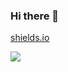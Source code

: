 ### Hi there 👋

<!--
**WooriPbg/WooriPbg** is a ✨ _special_ ✨ repository because its `README.md` (this file) appears on your GitHub profile.

Here are some ideas to get you started:

- 🔭 I’m currently working on ...
- 🌱 I’m currently learning ...
- 👯 I’m looking to collaborate on ...
- 🤔 I’m looking for help with ...
- 💬 Ask me about ...
- 📫 How to reach me: ...
- 😄 Pronouns: ...
- ⚡ Fun fact: ...
-->
[shields.io](https://shields.io/)
<p>
  <img src="https://img.shields.io/badge/JavaScript-F7DF1E?style=for-the-badge&logo=javascript&logoColor=black"/>
</p>
